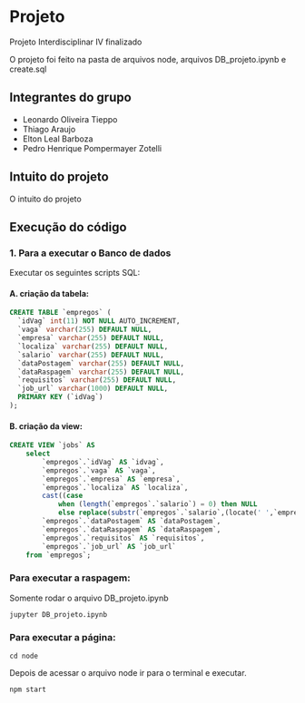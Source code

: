 # Projeto
Projeto Interdisciplinar IV finalizado



O projeto foi feito na pasta de arquivos node, arquivos DB_projeto.ipynb e create.sql

## Integrantes do grupo
- Leonardo Oliveira Tieppo
- Thiago Araujo
- Elton Leal Barboza
- Pedro Henrique Pompermayer Zotelli 

## Intuito do projeto

O intuito do projeto 

## Execução do código

### 1. Para a executar o Banco de dados

Executar os seguintes scripts SQL:

#### A. criação da tabela:
```sql
CREATE TABLE `empregos` (
  `idVag` int(11) NOT NULL AUTO_INCREMENT,
  `vaga` varchar(255) DEFAULT NULL,
  `empresa` varchar(255) DEFAULT NULL,
  `localiza` varchar(255) DEFAULT NULL,
  `salario` varchar(255) DEFAULT NULL,
  `dataPostagem` varchar(255) DEFAULT NULL,
  `dataRaspagem` varchar(255) DEFAULT NULL,
  `requisitos` varchar(255) DEFAULT NULL,
  `job_url` varchar(1000) DEFAULT NULL,
  PRIMARY KEY (`idVag`)
);

```


#### B. criação da view:
```sql
CREATE VIEW `jobs` AS
    select
        `empregos`.`idVag` AS `idvag`,
        `empregos`.`vaga` AS `vaga`,
        `empregos`.`empresa` AS `empresa`,
        `empregos`.`localiza` AS `localiza`,
        cast((case 
            when (length(`empregos`.`salario`) = 0) then NULL 
            else replace(substr(`empregos`.`salario`,(locate(' ',`empregos`.`salario`) + 1),((locate(' ',`empregos`.`salario`,(locate(' ',`empregos`.`salario`) + 1)) - locate(' ',`empregos`.`salario`)) - 1)),'.','') end) as decimal(10,0)) AS `salario`,
        `empregos`.`dataPostagem` AS `dataPostagem`,
        `empregos`.`dataRaspagem` AS `dataRaspagem`,
        `empregos`.`requisitos` AS `requisitos`,
        `empregos`.`job_url` AS `job_url`
    from `empregos`;
```


### Para executar a raspagem:

Somente rodar o arquivo DB_projeto.ipynb
```shell
jupyter DB_projeto.ipynb
```

### Para executar a página:

```shell
cd node
```

Depois de acessar o arquivo node ir para o terminal e executar.

```node
npm start
```
